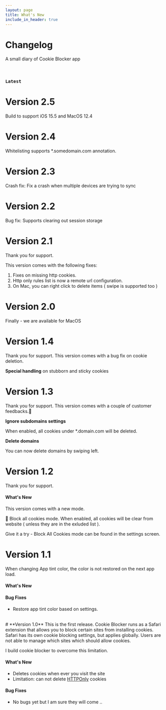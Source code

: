 ```yaml
---
layout: page
title: What's New
include_in_header: true
---
```


# Changelog
A small diary of Cookie Blocker app

<br>

### `Latest`
# **Version 2.5**
Build to support iOS 15.5 and MacOS 12.4

# **Version 2.4**
Whitelisting supports *.somedomain.com annotation.

# **Version 2.3**
Crash fix: Fix a crash when multiple devices are trying to sync


# **Version 2.2**
Bug fix: Supports clearing out session storage

# **Version 2.1**
Thank you for support.

This version comes with the following fixes:

1. Fixes on missing http cookies.
2. Http only rules list is now a remote url configuration.
3. On Mac, you can right click to delete items ( swipe is supported too )

# **Version 2.0**

Finally - we are available for MacOS

# **Version 1.4**
Thank you for support. This version comes with a bug fix on cookie deletion.

**Special handling** on stubborn and sticky cookies

# **Version 1.3**

Thank you for support.
This version comes with a couple of customer feedbacks.🎉

**Ignore subdomains settings**

When enabled, all cookies under *.domain.com will be deleted.

**Delete domains**

You can now delete domains by swiping left.

# **Version 1.2**
Thank you for support.

#### What's New
This version comes with a new mode.

🎉 Block all cookies mode.
When enabled, all cookies will be clear from website ( unless they are in the exluded list ).

Give it a try - Block All Cookies mode can be found in the settings screen.

# **Version 1.1**
When changing App tint color, the color is not restored on the next app load.

#### What's New

#### Bug Fixes
- Restore app tint color based on settings.

<br>
# **Version 1.0**
This is the first release.
Cookie Blocker runs as a Safari extension that allows you to block certain sites from installing cookies.
Safari has its own cookie blocking settings, but applies globally.
Users are not able to manage which sites which should allow cookies.

I build cookie blocker to overcome this limitation.

#### What's New
- Deletes cookies when ever you visit the site
- Limitation: can not delete [HTTPOnly](https://developer.mozilla.org/en-US/docs/Web/HTTP/Cookies) cookies

#### Bug Fixes
- No bugs yet but I am sure they will come ..

<br>
